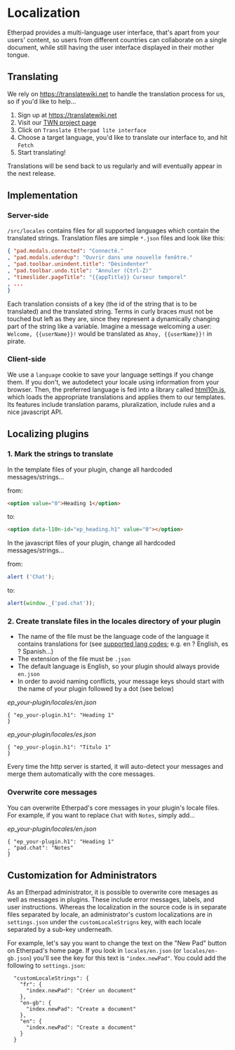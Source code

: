 # Localization
Etherpad provides a multi-language user interface, that's apart from your users' content, so users from different countries can collaborate on a single document, while still having the user interface displayed in their mother tongue.


## Translating
We rely on https://translatewiki.net to handle the translation process for us, so if you'd like to help...

1. Sign up at https://translatewiki.net
2. Visit our [TWN project page](https://translatewiki.net/wiki/Translating:Etherpad_lite)
3. Click on `Translate Etherpad lite interface`
4. Choose a target language, you'd like to translate our interface to, and hit `Fetch`
5. Start translating!

Translations will be send back to us regularly and will eventually appear in the next release.

## Implementation

### Server-side
`/src/locales` contains files for all supported languages which contain the translated strings. Translation files are simple `*.json` files and look like this:

```json
{ "pad.modals.connected": "Connecté."
, "pad.modals.uderdup": "Ouvrir dans une nouvelle fenêtre."
, "pad.toolbar.unindent.title": "Dèsindenter"
, "pad.toolbar.undo.title": "Annuler (Ctrl-Z)"
, "timeslider.pageTitle": "{{appTitle}} Curseur temporel"
, ...
}
```

Each translation consists of a key (the id of the string that is to be translated) and the translated string. Terms in curly braces must not be touched but left as they are, since they represent a dynamically changing part of the string like a variable. Imagine a message welcoming a user: `Welcome, {{userName}}!` would be translated as `Ahoy, {{userName}}!` in pirate.

### Client-side
We use a `language` cookie to save your language settings if you change them. If you don't, we autodetect your locale using information from your browser. Then, the preferred language is fed into a library called [html10n.js](https://github.com/marcelklehr/html10n.js), which loads the appropriate translations and applies them to our templates. Its features include translation params, pluralization, include rules and a nice javascript API.



## Localizing plugins

### 1. Mark the strings to translate

In the template files of your plugin, change all hardcoded messages/strings...

from:
```html
<option value="0">Heading 1</option>
```
to:
```html
<option data-l10n-id="ep_heading.h1" value="0"></option>
```

In the javascript files of your plugin, change all hardcoded messages/strings...

from:
```js
alert ('Chat');
```
to:
```js
alert(window._('pad.chat'));
```
### 2. Create translate files in the locales directory of your plugin

* The name of the file must be the language code of the language it contains translations for (see [supported lang codes](https://joker-x.github.com/languages4translatewiki/test/); e.g. en ? English, es ? Spanish...)
* The extension of the file must be `.json`
* The default language is English, so your plugin should always provide `en.json`
* In order to avoid naming conflicts, your message keys should start with the name of your plugin followed by a dot (see below)

*ep_your-plugin/locales/en.json*
```
{ "ep_your-plugin.h1": "Heading 1"
}
```

*ep_your-plugin/locales/es.json*
```
{ "ep_your-plugin.h1": "Título 1"
}
```

Every time the http server is started, it will auto-detect your messages and merge them automatically with the core messages.

### Overwrite core messages

You can overwrite Etherpad's core messages in your plugin's locale files.
For example, if you want to replace `Chat` with `Notes`, simply add...

*ep_your-plugin/locales/en.json*
```
{ "ep_your-plugin.h1": "Heading 1"
, "pad.chat": "Notes"
}
```

## Customization for Administrators

As an Etherpad administrator, it is possible to overwrite core mesages as well as messages in plugins. These include error messages, labels, and user instructions. Whereas the localization in the source code is in separate files separated by locale, an administrator's custom localizations are in `settings.json` under the `customLocaleStrigns` key, with each locale separated by a sub-key underneath.

For example, let's say you want to change the text on the "New Pad" button on Etherpad's home page. If you look in `locales/en.json` (or `locales/en-gb.json`) you'll see the key for this text is `"index.newPad"`. You could add the following to `settings.json`:

```
  "customLocaleStrings": {
    "fr": {
      "index.newPad": "Créer un document"
    },
    "en-gb": {
      "index.newPad": "Create a document"
    },
    "en": {
      "index.newPad": "Create a document"
    }
  }
```
